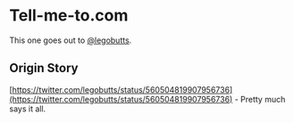 # Tell-me-to.com

This one goes out to [@legobutts](http://twitter.com/legobutts).

## Origin Story
[https://twitter.com/legobutts/status/560504819907956736](https://twitter.com/legobutts/status/560504819907956736) - Pretty much says it all.
